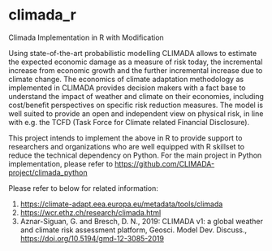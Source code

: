 # climada_r
Climada Implementation in R with Modification

Using state-of-the-art probabilistic modelling CLIMADA allows to estimate the expected economic damage as a measure of risk today, the incremental increase from economic growth and the further incremental increase due to climate change. The economics of climate adaptation methodology as implemented in CLIMADA provides decision makers with a fact base to understand the impact of weather and climate on their economies, including cost/benefit perspectives on specific risk reduction measures. The model is well suited to provide an open and independent view on physical risk, in line with e.g. the TCFD (Task Force for Climate related Financial Disclosure).

This project intends to implement the above in R to provide support to researchers and organizations who are well equipped with R skillset to reduce the technical dependency on Python. For the main project in Python implementation, please refer to https://github.com/CLIMADA-project/climada_python

Please refer to below for related information:
1. https://climate-adapt.eea.europa.eu/metadata/tools/climada
2. https://wcr.ethz.ch/research/climada.html
3. Aznar-Siguan, G. and Bresch, D. N., 2019: CLIMADA v1: a global weather and climate risk assessment platform, Geosci. Model Dev. Discuss., https://doi.org/10.5194/gmd-12-3085-2019
